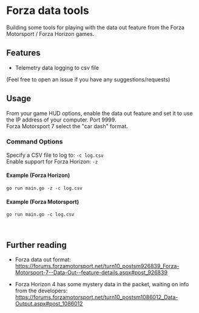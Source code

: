 # Forza data tools
Building some tools for playing with the data out feature from the Forza Motorsport / Forza Horizon games.


## Features
- Telemetry data logging to csv file

(Feel free to open an issue if you have any suggestions/requests)
&nbsp;

## Usage
From your game HUD options, enable the data out feature and set it to use the IP address of your computer. Port 9999.  
Forza Motorsport 7 select the "car dash" format.

### Command Options
Specify a CSV file to log to: `-c log.csv`  
Enable support for Forza Horizon: `-z`  

#### Example (Forza Horizon)
`go run main.go -z -c log.csv`  

#### Example (Forza Motorsport)
`go run main.go -c log.csv`  

&nbsp; 
## Further reading
- Forza data out format: https://forums.forzamotorsport.net/turn10_postsm926839_Forza-Motorsport-7--Data-Out--feature-details.aspx#post_926839

- Forza Horizon 4 has some mystery data in the packet, waiting on info from the developers: https://forums.forzamotorsport.net/turn10_postsm1086012_Data-Output.aspx#post_1086012